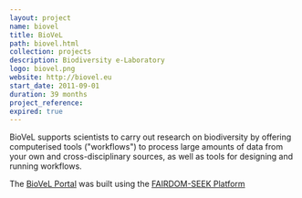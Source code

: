 ```yaml
---
layout: project
name: biovel
title: BioVeL
path: biovel.html
collection: projects
description: Biodiversity e-Laboratory
logo: biovel.png
website: http://biovel.eu
start_date: 2011-09-01
duration: 39 months
project_reference:
expired: true
---
```


BioVeL supports scientists to carry out research on biodiversity by offering computerised tools ("workflows")
to process large amounts of data from your own and cross-disciplinary sources,
as well as tools for designing and running workflows.

The [BioVeL Portal](https://portal.biovel.eu/) was built using the [FAIRDOM-SEEK Platform](/products/seek/)